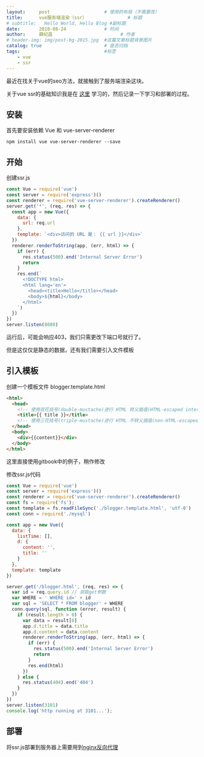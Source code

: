 ```yaml
---
layout:     post   				    # 使用的布局（不需要改）
title:      vue服务端渲染（ssr） 				# 标题 
# subtitle:   Hello World, Hello Blog #副标题
date:       2018-08-24 				# 时间
author:     薛纪昌 						# 作者
# header-img: img/post-bg-2015.jpg 	#这篇文章标题背景图片
catalog: true 						# 是否归档
tags:								#标签
    - vue
    - ssr
---
```


最近在找关于vue的seo方法，就接触到了服务端渲染这块。

关于vue ssr的基础知识我是在 [这里](https://ssr.vuejs.org/zh/basic.html) 学习的，然后记录一下学习和部署的过程。
## 安装
首先要安装依赖 Vue 和 vue-server-renderer
```
npm install vue vue-server-renderer --save
```
## 开始
创建ssr.js
```javascript
const Vue = require('vue')
const server = require('express')()
const renderer = require('vue-server-renderer').createRenderer()
server.get('*', (req, res) => {
  const app = new Vue({
    data: {
      url: req.url
    },
    template: `<div>访问的 URL 是： {{ url }}</div>`
  })
  renderer.renderToString(app, (err, html) => {
    if (err) {
      res.status(500).end('Internal Server Error')
      return
    }
    res.end(`
      <!DOCTYPE html>
      <html lang='en'>
        <head><title>Hello</title></head>
        <body>${html}</body>
      </html>
    `)
  })
})
server.listen(8080)
```
运行后，可能会响应403，我们只需更改下端口号就行了。

但是这仅仅是静态的数据，还有我们需要引入文件模板
## 引入模板
创建一个模板文件 blogger.template.html
```html
<html>
  <head>
    <!-- 使用双花括号(double-mustache)进行 HTML 转义插值(HTML-escaped interpolation) -->
    <title>{{ title }}</title>
    <!-- 使用三花括号(triple-mustache)进行 HTML 不转义插值(non-HTML-escaped interpolation) -->
  </head>
  <body>
    <div>{{content}}</div>
  </body>
</html>
```
这里直接使用gitbook中的例子，稍作修改

修改ssr.js代码
```javascript
const Vue = require('vue')
const server = require('express')()
const renderer = require('vue-server-renderer').createRenderer()
const fs = require('fs');
const template = fs.readFileSync('./blogger.template.html', 'utf-8')
const conn = require('./mysql')

const app = new Vue({
  data: {
    listTime: [],
    d: {
      content: '',
      title: ''
    }
  },
  template: template
})

server.get('/blogger.html', (req, res) => {
  var id = req.query.id // 获取get参数
  var WHERE = ' WHERE id=' + id
  var sql = 'SELECT * FROM blogger' + WHERE
  conn.query(sql, function (error, result) {
    if (result.length > 0) {
      var data = result[0]
      app.d.title = data.title
      app.d.content = data.content
      renderer.renderToString(app, (err, html) => {
        if (err) {
          res.status(500).end('Internal Server Error')
          return
        }
        res.end(html)
      })
    } else {
      res.status(404).end('404')
    }
  })
})
server.listen(3101)
console.log('http running at 3101...');
```
## 部署
将ssr.js部署到服务器上需要用到[nginx反向代理](https://xuejichang.cn/blogger?id=107)